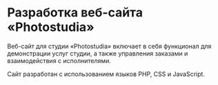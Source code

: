 # Разработка веб-сайта «Photostudia»

Веб-сайт для студии «Photostudia» включает в себя функционал для демонстрации услуг студии, а также управления заказами и взаимодействия с исполнителями.

Сайт разработан с использованием языков PHP, CSS и JavaScript.
